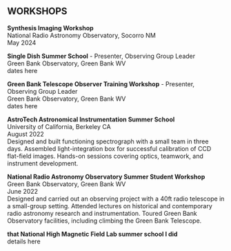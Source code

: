 ## WORKSHOPS
**Synthesis Imaging Workshop**\
National Radio Astronomy Observatory, Socorro NM\
May 2024


**Single Dish Summer School** - Presenter, Observing Group Leader\
Green Bank Observatory, Green Bank WV\
dates here


**Green Bank Telescope Observer Training Workshop** - Presenter, Observing Group Leader\
Green Bank Observatory, Green Bank WV\
dates here


**AstroTech Astronomical Instrumentation Summer School**\
University of California, Berkeley CA\
August 2022\
Designed and built functioning spectrograph with a small team in three days. Assembled light-integration box for successful calibration of CCD flat-field images. Hands-on sessions covering optics, teamwork, and instrument development.


**National Radio Astronomy Observatory Summer Student Workshop**\
Green Bank Observatory, Green Bank WV\
June 2022\
Designed and carried out an observing project with a 40ft radio telescope in a small-group setting. Attended lectures on historical and contemporary radio astronomy research and instrumentation. Toured Green Bank Observatory facilities, including climbing the Green Bank Telescope.


**that National High Magnetic Field Lab summer school I did**\
details here
